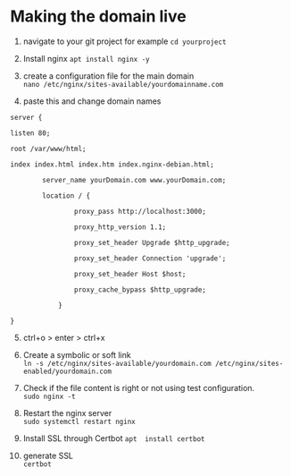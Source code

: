 # Making the domain live

1. navigate to your git project 
for example `cd yourproject`

2. Install nginx
`apt install nginx -y`

3. create a configuration file for the main domain  
`nano /etc/nginx/sites-available/yourdomainname.com`

4. paste this and change domain names

 `server { `

    listen 80;

    root /var/www/html;

    index index.html index.htm index.nginx-debian.html;

            server_name yourDomain.com www.yourDomain.com;

            location / {

                    proxy_pass http://localhost:3000;

                    proxy_http_version 1.1;

                    proxy_set_header Upgrade $http_upgrade;

                    proxy_set_header Connection 'upgrade';

                    proxy_set_header Host $host;

                    proxy_cache_bypass $http_upgrade;

                }

    }

5.  ctrl+o > enter > ctrl+x

6. Create a symbolic or soft link  
   `ln -s /etc/nginx/sites-available/yourdomain.com /etc/nginx/sites-enabled/yourdomain.com`

7. Check if the file content is right or not using test configuration.  
 `sudo nginx -t`

8.  Restart the nginx server  
   `sudo systemctl restart nginx`

9.  Install SSL through Certbot
`apt  install certbot`

10. generate SSL  
  `certbot`
